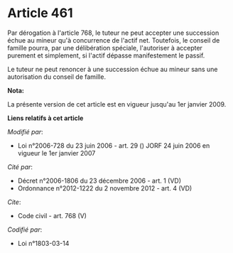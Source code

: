 # Article 461

Par dérogation à l'article 768, le tuteur ne peut accepter une succession échue au mineur qu'à concurrence de l'actif net.
Toutefois, le conseil de famille pourra, par une délibération spéciale, l'autoriser à accepter purement et simplement, si
l'actif dépasse manifestement le passif. 

Le tuteur ne peut renoncer à une succession échue au mineur sans une autorisation du conseil de famille.

**Nota:**

La présente version de cet article est en vigueur jusqu'au 1er janvier 2009.

**Liens relatifs à cet article**

_Modifié par_:

  - Loi n°2006-728 du 23 juin 2006 - art. 29 () JORF 24 juin 2006 en vigueur le 1er janvier 2007

_Cité par_:

  - Décret n°2006-1806 du 23 décembre 2006 - art. 1 (VD)
  - Ordonnance n°2012-1222 du 2 novembre 2012 - art. 4 (VD)

_Cite_:

  - Code civil - art. 768 (V)

_Codifié par_:

  - Loi n°1803-03-14
